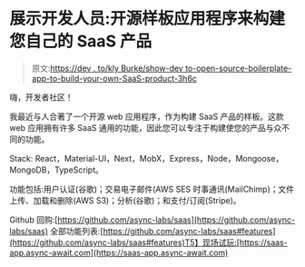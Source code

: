 # 展示开发人员:开源样板应用程序来构建您自己的 SaaS 产品

> 原文:[https://dev . to/kly Burke/show-dev to-open-source-boilerplate-app-to-build-your-own-SaaS-product-3h6c](https://dev.to/klyburke/show-devto-open-source-boilerplate-app-to-build-your-own-saas-product-3h6c)

嗨，开发者社区！

我最近与人合著了一个开源 web 应用程序，作为构建 SaaS 产品的样板。这款 web 应用拥有许多 SaaS 通用的功能，因此您可以专注于构建使您的产品与众不同的功能。

Stack: React，Material-UI，Next，MobX，Express，Node，Mongoose，MongoDB，TypeScript。

功能包括:用户认证(谷歌)；交易电子邮件(AWS SES 时事通讯(MailChimp)；文件上传、加载和删除(AWS S3)；分析(谷歌)；和支付/订阅(Stripe)。

Github 回购:[https://github.com/async-labs/saas](https://github.com/async-labs/saas)
全部功能列表:[https://github.com/async-labs/saas#features](https://github.com/async-labs/saas#features)T5】现场试玩:[https://saas-app.async-await.com](https://saas-app.async-await.com)